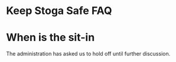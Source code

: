 # Keep Stoga Safe FAQ

# When is the sit-in
The administration has asked us to hold off until further discussion.
